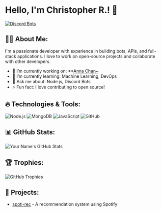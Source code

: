 # Hello, I'm Christopher R.! 👋

[![Discord Bots](https://top.gg/api/widget/upvotes/1278799712648171552.svg)](https://top.gg/bot/1278799712648171552)

## 👨‍💻 About Me:
I'm a passionate developer with experience in building bots, APIs, and full-stack applications. I love to work on open-source projects and collaborate with other developers.

- 🔭 I’m currently working on: **[Anna Chan~](https://top.gg/bot/1278799712648171552)
- 🌱 I’m currently learning: Machine Learning, DevOps
- 💬 Ask me about: Node.js, Discord Bots
- ⚡ Fun fact: I love contributing to open source!

## 🔥 Technologies & Tools:
![Node.js](https://img.shields.io/badge/-Node.js-333333?style=for-the-badge&logo=node.js)
![MongoDB](https://img.shields.io/badge/-MongoDB-333333?style=for-the-badge&logo=mongodb)
![JavaScript](https://img.shields.io/badge/-JavaScript-333333?style=for-the-badge&logo=javascript)
![GitHub](https://img.shields.io/badge/-GitHub-333333?style=for-the-badge&logo=github)

## 📊 GitHub Stats:
![Your Name's GitHub Stats](https://github-readme-stats.vercel.app/api?username=zyflou&show_icons=true&hide_border=true&theme=radical)

## 🏆 Trophies:
![GitHub Trophies](https://github-profile-trophy.vercel.app/?username=zyflou&theme=dracula)

## 💼 Projects:
- [spoti-rec](https://www.npmjs.com/package/spoti-rec) - A recommendation system using Spotify
